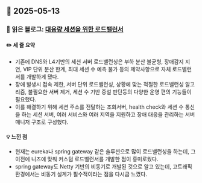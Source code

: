 ## 📅 2025-05-13
### 📖 읽은 블로그: [대용량 세션을 위한 로드밸런서](https://d2.naver.com/helloworld/605418)
#### ✏️ 세 줄 요약
- 기존에 DNS와 L4기반의 세션 서버 로드밸런싱은 부하 분산 불균형, 장애감지 지연, VIP 단위 분산 한계, 최대 세션 수 예측 불가 등의 제약사항으로 자체 로드밸런서를 개발하게 됐다.
- 장애 발생시 접속 제한, 서버 단위 로드밸런싱, 상황에 맞는 적절한 로드밸런싱 알고리즘, 불필요한 서버 제거, 세션 수 기반 증설 판단등의 다양한 운영 편의 기능들이 필요했다.
- 이를 해결하기 위해 세션 주소를 전달하는 조회서버, health check와 세션 수 통신을 하는 세션 서버, 여러 서비스와 여러 지역을 지원하고 장애 대응을 관리하는 서버 매니저 구조로 구성했다.
#### 💡 느낀 점
- 현재는 eureka나 spring gateway 같은 솔루션으로 많이 로드밸런싱을 하는데, 그 이전에 니즈에 맞춰 커스텀 로드밸런서를 개발한 점이 흥미로웠다.
- spring gateway도 Netty 기반의 비동기로 개발된 것으로 알고 있는데, 고트래픽 환경에서는 비동기 설계가 필수적이라는 점을 다시금 느꼈다.